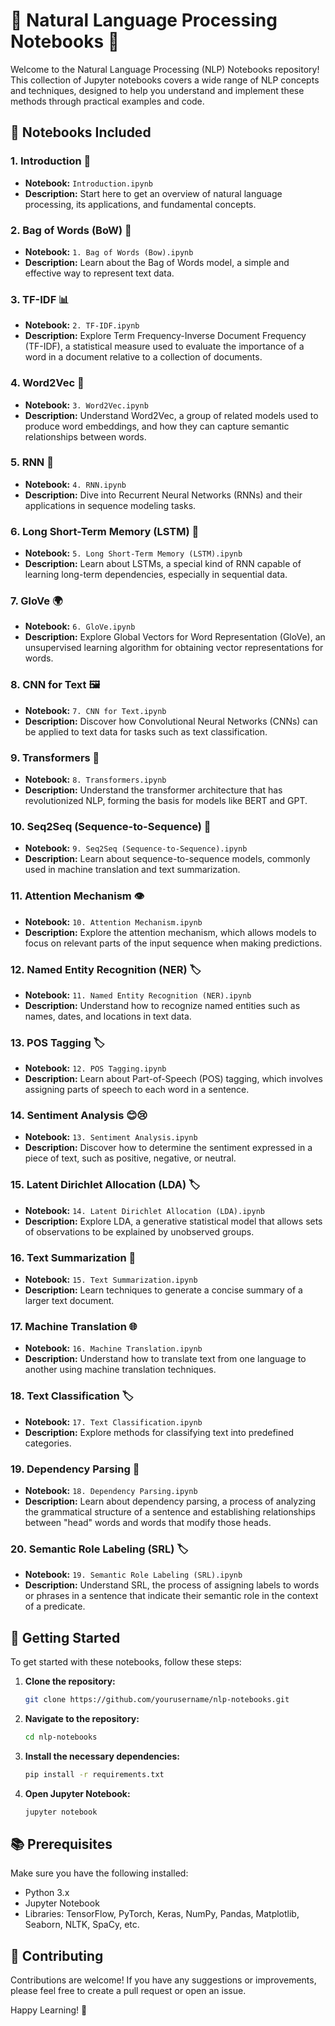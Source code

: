 # 📝 Natural Language Processing Notebooks 📘

Welcome to the Natural Language Processing (NLP) Notebooks repository! This collection of Jupyter notebooks covers a wide range of NLP concepts and techniques, designed to help you understand and implement these methods through practical examples and code.

## 📁 Notebooks Included

### 1. Introduction 📖
- **Notebook:** `Introduction.ipynb`
- **Description:** Start here to get an overview of natural language processing, its applications, and fundamental concepts.

### 2. Bag of Words (BoW) 👜
- **Notebook:** `1. Bag of Words (Bow).ipynb`
- **Description:** Learn about the Bag of Words model, a simple and effective way to represent text data.

### 3. TF-IDF 📊
- **Notebook:** `2. TF-IDF.ipynb`
- **Description:** Explore Term Frequency-Inverse Document Frequency (TF-IDF), a statistical measure used to evaluate the importance of a word in a document relative to a collection of documents.

### 4. Word2Vec 🧠
- **Notebook:** `3. Word2Vec.ipynb`
- **Description:** Understand Word2Vec, a group of related models used to produce word embeddings, and how they can capture semantic relationships between words.

### 5. RNN 🔄
- **Notebook:** `4. RNN.ipynb`
- **Description:** Dive into Recurrent Neural Networks (RNNs) and their applications in sequence modeling tasks.

### 6. Long Short-Term Memory (LSTM) 🧬
- **Notebook:** `5. Long Short-Term Memory (LSTM).ipynb`
- **Description:** Learn about LSTMs, a special kind of RNN capable of learning long-term dependencies, especially in sequential data.

### 7. GloVe 🌍
- **Notebook:** `6. GloVe.ipynb`
- **Description:** Explore Global Vectors for Word Representation (GloVe), an unsupervised learning algorithm for obtaining vector representations for words.

### 8. CNN for Text 🖼️
- **Notebook:** `7. CNN for Text.ipynb`
- **Description:** Discover how Convolutional Neural Networks (CNNs) can be applied to text data for tasks such as text classification.

### 9. Transformers 🔄
- **Notebook:** `8. Transformers.ipynb`
- **Description:** Understand the transformer architecture that has revolutionized NLP, forming the basis for models like BERT and GPT.

### 10. Seq2Seq (Sequence-to-Sequence) 🔁
- **Notebook:** `9. Seq2Seq (Sequence-to-Sequence).ipynb`
- **Description:** Learn about sequence-to-sequence models, commonly used in machine translation and text summarization.

### 11. Attention Mechanism 👁️
- **Notebook:** `10. Attention Mechanism.ipynb`
- **Description:** Explore the attention mechanism, which allows models to focus on relevant parts of the input sequence when making predictions.

### 12. Named Entity Recognition (NER) 🏷️
- **Notebook:** `11. Named Entity Recognition (NER).ipynb`
- **Description:** Understand how to recognize named entities such as names, dates, and locations in text data.

### 13. POS Tagging 🏷️
- **Notebook:** `12. POS Tagging.ipynb`
- **Description:** Learn about Part-of-Speech (POS) tagging, which involves assigning parts of speech to each word in a sentence.

### 14. Sentiment Analysis 😊😢
- **Notebook:** `13. Sentiment Analysis.ipynb`
- **Description:** Discover how to determine the sentiment expressed in a piece of text, such as positive, negative, or neutral.

### 15. Latent Dirichlet Allocation (LDA) 🏷️
- **Notebook:** `14. Latent Dirichlet Allocation (LDA).ipynb`
- **Description:** Explore LDA, a generative statistical model that allows sets of observations to be explained by unobserved groups.

### 16. Text Summarization 📄
- **Notebook:** `15. Text Summarization.ipynb`
- **Description:** Learn techniques to generate a concise summary of a larger text document.

### 17. Machine Translation 🌐
- **Notebook:** `16. Machine Translation.ipynb`
- **Description:** Understand how to translate text from one language to another using machine translation techniques.

### 18. Text Classification 🏷️
- **Notebook:** `17. Text Classification.ipynb`
- **Description:** Explore methods for classifying text into predefined categories.

### 19. Dependency Parsing 🌲
- **Notebook:** `18. Dependency Parsing.ipynb`
- **Description:** Learn about dependency parsing, a process of analyzing the grammatical structure of a sentence and establishing relationships between "head" words and words that modify those heads.

### 20. Semantic Role Labeling (SRL) 🏷️
- **Notebook:** `19. Semantic Role Labeling (SRL).ipynb`
- **Description:** Understand SRL, the process of assigning labels to words or phrases in a sentence that indicate their semantic role in the context of a predicate.

## 🚀 Getting Started

To get started with these notebooks, follow these steps:

1. **Clone the repository:**
   ```bash
   git clone https://github.com/yourusername/nlp-notebooks.git
   ```
2. **Navigate to the repository:**
   ```bash
   cd nlp-notebooks
   ```
3. **Install the necessary dependencies:**
   ```bash
   pip install -r requirements.txt
   ```
4. **Open Jupyter Notebook:**
   ```bash
   jupyter notebook
   ```

## 📚 Prerequisites

Make sure you have the following installed:
- Python 3.x
- Jupyter Notebook
- Libraries: TensorFlow, PyTorch, Keras, NumPy, Pandas, Matplotlib, Seaborn, NLTK, SpaCy, etc.

## 🤝 Contributing

Contributions are welcome! If you have any suggestions or improvements, please feel free to create a pull request or open an issue.
<!-- 
## 📧 Contact

If you have any questions or need further information, feel free to reach out to me at [your-email@example.com](mailto:your-email@example.com).

--- -->

Happy Learning! 🚀

